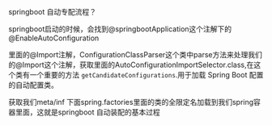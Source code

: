 springboot 自动专配流程？

springboot启动的时候，会找到@springbootApplication这个注解下的@EnableAutoConfiguration

里面的@Import注解，ConfigurationClassParser这个类中parse方法来处理我们的@Import这个注解，获取里面的AutoConfigurationImportSelector.class,在这个类有一个重要的方法 `getCandidateConfigurations`.用于加载 Spring Boot 配置的自动配置类。

获取我们meta/inf 下面spring.factories里面的类的全限定名加载到我们spring容器里面，这就是springboot 自动装配的基本过程

